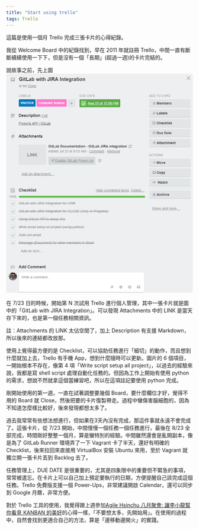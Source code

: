 ```yaml
---
title: "Start using trello"
tags: Trello
---
```


這篇是使用一個月 Trello 完成三張卡片的心得紀錄。

我從 Welcome Board 中的紀錄找到，早在 2011 年就註冊 Trello，中間一直有斷斷續續使用一下下，但是沒有一個「長期」(超過一週)的卡片完結的。

說故事之前，先上圖
![](/assets/images/2018-08-25-start-using-trello/2018-08-25_23-03-29.png)

在 7/23 日的時候，開始第 N 次試用 Trello 進行個人管理，其中一張卡片就是圖中的「GitLab with JIRA Integration」。可以發現 Attachments 中的 LINK 是當天存下來的，也是第一個任務相關資訊。

註：Attachments 的 LINK 太佔空間了，加上 Description 有支援 Markdown，所以後來的連結都改放那。

使用上覺得最方便的是 Checklist，可以協助任務進行「細切」的動作，而且想到什麼就加上去，Trello 有手機 App，想到什麼隨時可以更新。圖片的 6 個項目，一開始根本不存在，像第 4 項「Write script setup all project」，以過去的經驗來說，我都是寫 shell script 處理自動化任務的。但因為工作上開始有使用 python 的需求，想說不然就拿這個當練習吧，所以在這項註記要使用 python 完成。

剛開始使用的第一週，一直在試著調整要幾個 Board，要什麼欄位才好，覺得不用的 Board 就 Close，然後把要的卡片復製帶走。過程中蠻傷害腦細胞的，因為不知道怎麼樣比較好，後來發現都想太多了。

過去我常常有些想法想進行，但如果在3天內沒有完成，那這件事就永遠不會完成了。這張卡片，從 7/23 開始，中間慢慢一個任務一個任務進行，最後在 8/23 全部完成，時間剛好整整一個月，算是蠻特別的經驗。中間雖然還會是亂開副本，像是為了 GitLab Runner 環境弄了一下 Vagrant 卡了半天，還好有明確的 Checklist，後來拉回來直接用 VirtualBox 安裝 Ubuntu 來用，至於 Vagrant 就獨立開一張卡片丟到 Backlog 去了。

任務管理上，DUE DATE 是很重要的，尤其是四象限中的重要但不緊急的事項，常常被遣忘。在卡片上可以自己加上預定要執行的日期，方便提醒自己該完成這個任務。Trello 免費版支援一個 Power-Ups，非常建議開啟 Calendar，還可以同步到 Google 月曆，非常方便。

對於 Trello 工具的使用，我覺得跟上週參加[Agile Hsinchu 八月聚會: 讓李小龍幫你看見 KANBAN 的美好](https://agilecommtw.kktix.cc/events/kanbanbrucelee)的心得一樣，「不要想太多，先開始用」。在使用的過程中，自然會找到更適合自己的方法，算是「邊移動邊開火」的實踐。
